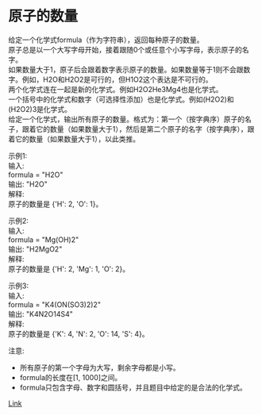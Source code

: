 <h1>原子的数量</h1>

给定一个化学式formula（作为字符串），返回每种原子的数量。</br>
原子总是以一个大写字母开始，接着跟随0个或任意个小写字母，表示原子的名字。</br>
如果数量大于1，原子后会跟着数字表示原子的数量。如果数量等于1则不会跟数字。例如，H2O和H2O2是可行的，但H1O2这个表达是不可行的。</br>
两个化学式连在一起是新的化学式。例如H2O2He3Mg4也是化学式。</br>
一个括号中的化学式和数字（可选择性添加）也是化学式。例如(H2O2)和(H2O2)3是化学式。</br>
给定一个化学式，输出所有原子的数量。格式为：第一个（按字典序）原子的名子，跟着它的数量（如果数量大于1），然后是第二个原子的名字（按字典序），跟着它的数量（如果数量大于1），以此类推。</br>

示例1:</br>
输入:</br>
formula = "H2O"</br>
输出: "H2O"</br>
解释:</br>
原子的数量是 {'H': 2, 'O': 1}。</br>

示例2:</br>
输入:</br>
formula = "Mg(OH)2"</br>
输出: "H2MgO2"</br>
解释:</br>
原子的数量是 {'H': 2, 'Mg': 1, 'O': 2}。</br>

示例3:</br>
输入:</br>
formula = "K4(ON(SO3)2)2"</br>
输出: "K4N2O14S4"</br>
解释:</br>
原子的数量是 {'K': 4, 'N': 2, 'O': 14, 'S': 4}。</br>

注意:
- 所有原子的第一个字母为大写，剩余字母都是小写。
- formula的长度在[1, 1000]之间。
- formula只包含字母、数字和圆括号，并且题目中给定的是合法的化学式。

[Link](https://leetcode-cn.com/problems/number-of-atoms/)
